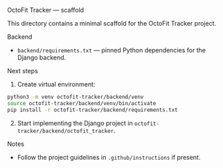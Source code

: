 OctoFit Tracker — scaffold

This directory contains a minimal scaffold for the OctoFit Tracker project.

Backend
- `backend/requirements.txt` — pinned Python dependencies for the Django backend.

Next steps
1. Create virtual environment:

```bash
python3 -m venv octofit-tracker/backend/venv
source octofit-tracker/backend/venv/bin/activate
pip install -r octofit-tracker/backend/requirements.txt
```

2. Start implementing the Django project in `octofit-tracker/backend/octofit_tracker`.

Notes
- Follow the project guidelines in `.github/instructions` if present.
